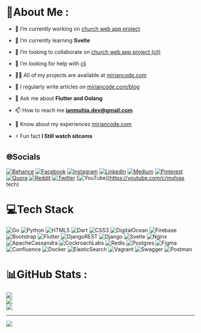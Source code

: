 # 💫About Me :
- 🔭 I’m currently working on [church web app project](https://github.com/miriancode/cljm)

- 🌱 I’m currently learning **Svelte**

- 👯 I’m looking to collaborate on [church web app project (clj)](https://github.com/miriancode/cljm)

- 🤝 I’m looking for help with [clj](https://github.com/miriancode/cljm)

- 👨‍💻 All of my projects are available at [miriancode.com](miriancode.com)

- 📝 I regularly write articles on [miriancode.com/blog](miriancode.com/blog)

- 💬 Ask me about **Flutter and Golang**

- 📫 How to reach me **ianmuhia.dev@gmail.com**

- 📄 Know about my experiences [miriancode.com](miriancode.com)

- ⚡ Fun fact **I Still watch sitcoms**

## 🌐Socials
[![Behance](https://img.shields.io/badge/Behance-1769ff?logo=behance&logoColor=white)](https://behance.net/ianmuhia) [![Facebook](https://img.shields.io/badge/Facebook-%231877F2.svg?logo=Facebook&logoColor=white)](https://facebook.com/ianmuhia) [![Instagram](https://img.shields.io/badge/Instagram-%23E4405F.svg?logo=Instagram&logoColor=white)](https://instagram.com/ianmuhia) [![LinkedIn](https://img.shields.io/badge/LinkedIn-%230077B5.svg?logo=linkedin&logoColor=white)](https://linkedin.com/in/ianmuhia) [![Medium](https://img.shields.io/badge/Medium-12100E?logo=medium&logoColor=white)](https://medium.com/@ianmuhia) [![Pinterest](https://img.shields.io/badge/Pinterest-%23E60023.svg?logo=Pinterest&logoColor=white)](https://pinterest.com/ianmuhia) [![Quora](https://img.shields.io/badge/Quora-%23B92B27.svg?logo=Quora&logoColor=white)](https://quora.com/profile/ianmuhia) [![Reddit](https://img.shields.io/badge/Reddit-%23FF4500.svg?logo=Reddit&logoColor=white)](https://reddit.com/user/ianmuhia) [![Twitter](https://img.shields.io/badge/Twitter-%231DA1F2.svg?logo=Twitter&logoColor=white)](https://twitter.com/@__ianmhuia) [![YouTube](https://img.shields.io/badge/YouTube-%23FF0000.svg?logo=YouTube&logoColor=white)](https://youtube.com/c/muhias tech) 

# 💻Tech Stack
![Go](https://img.shields.io/badge/go-%2300ADD8.svg?style=for-the-badge&logo=go&logoColor=white) ![Python](https://img.shields.io/badge/python-3670A0?style=for-the-badge&logo=python&logoColor=ffdd54) ![HTML5](https://img.shields.io/badge/html5-%23E34F26.svg?style=for-the-badge&logo=html5&logoColor=white) ![Dart](https://img.shields.io/badge/dart-%230175C2.svg?style=for-the-badge&logo=dart&logoColor=white) ![CSS3](https://img.shields.io/badge/css3-%231572B6.svg?style=for-the-badge&logo=css3&logoColor=white) ![DigitalOcean](https://img.shields.io/badge/DigitalOcean-%230167ff.svg?style=for-the-badge&logo=digitalOcean&logoColor=white) ![Firebase](https://img.shields.io/badge/firebase-%23039BE5.svg?style=for-the-badge&logo=firebase) ![Bootstrap](https://img.shields.io/badge/bootstrap-%23563D7C.svg?style=for-the-badge&logo=bootstrap&logoColor=white) ![Flutter](https://img.shields.io/badge/Flutter-%2302569B.svg?style=for-the-badge&logo=Flutter&logoColor=white) ![DjangoREST](https://img.shields.io/badge/DJANGO-REST-ff1709?style=for-the-badge&logo=django&logoColor=white&color=ff1709&labelColor=gray) ![Django](https://img.shields.io/badge/django-%23092E20.svg?style=for-the-badge&logo=django&logoColor=white) ![Svelte](https://img.shields.io/badge/svelte-%23f1413d.svg?style=for-the-badge&logo=svelte&logoColor=white) ![Nginx](https://img.shields.io/badge/nginx-%23009639.svg?style=for-the-badge&logo=nginx&logoColor=white) ![ApacheCassandra](https://img.shields.io/badge/cassandra-%231287B1.svg?style=for-the-badge&logo=apache-cassandra&logoColor=white) ![CockroachLabs](https://img.shields.io/badge/Cockroach%20Labs-6933FF?style=for-the-badge&logo=Cockroach%20Labs&logoColor=white) ![Redis](https://img.shields.io/badge/redis-%23DD0031.svg?style=for-the-badge&logo=redis&logoColor=white) ![Postgres](https://img.shields.io/badge/postgres-%23316192.svg?style=for-the-badge&logo=postgresql&logoColor=white) 	![Figma](https://img.shields.io/badge/figma-%23F24E1E.svg?style=for-the-badge&logo=figma&logoColor=white) ![Confluence](https://img.shields.io/badge/confluence-%23172BF4.svg?style=for-the-badge&logo=confluence&logoColor=white) ![Docker](https://img.shields.io/badge/docker-%230db7ed.svg?style=for-the-badge&logo=docker&logoColor=white) ![ElasticSearch](https://img.shields.io/badge/-ElasticSearch-005571?style=for-the-badge&logo=elasticsearch) ![Vagrant](https://img.shields.io/badge/vagrant-%231563FF.svg?style=for-the-badge&logo=vagrant&logoColor=white) ![Swagger](https://img.shields.io/badge/-Swagger-%23Clojure?style=for-the-badge&logo=swagger&logoColor=white) ![Postman](https://img.shields.io/badge/Postman-FF6C37?style=for-the-badge&logo=postman&logoColor=white)
# 📊GitHub Stats :
![](https://github-readme-stats.vercel.app/api?username=ianmuhia&theme=radical&hide_border=false&include_all_commits=true&count_private=true)<br/>
![](https://github-readme-streak-stats.herokuapp.com/?user=ianmuhia&theme=radical&hide_border=false)<br/>
![](https://github-readme-stats.vercel.app/api/top-langs/?username=ianmuhia&theme=radical&hide_border=false&include_all_commits=true&count_private=true&layout=compact)

---
[![](https://visitcount.itsvg.in/api?id=ianmuhia&icon=8&color=0)](https://visitcount.itsvg.in)
